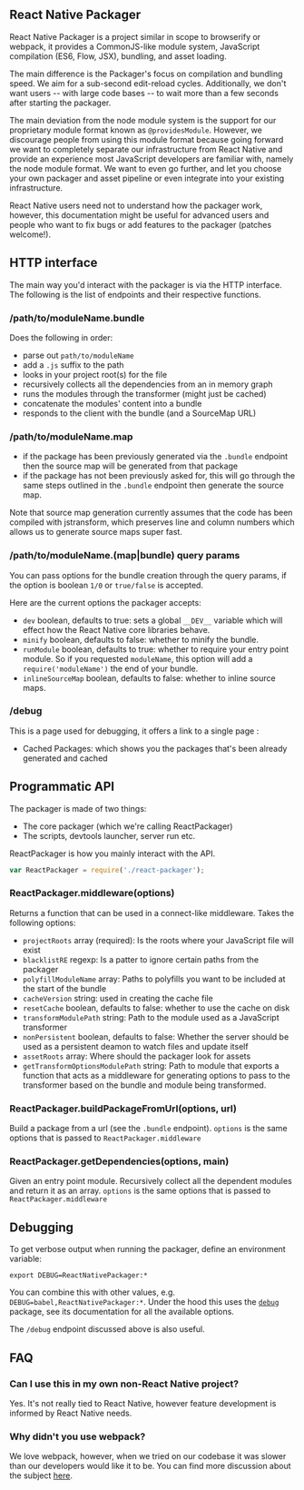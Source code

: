 React Native Packager
--------------------

React Native Packager is a project similar in scope to browserify or
webpack, it provides a CommonJS-like module system, JavaScript
compilation (ES6, Flow, JSX), bundling, and asset loading.

The main difference is the Packager's focus on compilation and
bundling speed. We aim for a sub-second edit-reload
cycles. Additionally, we don't want users -- with large code bases --
to wait more than a few seconds after starting the packager.

The main deviation from the node module system is the support for our
proprietary module format known as `@providesModule`. However, we
discourage people from using this module format because going forward we
want to completely separate our infrastructure from React Native and
provide an experience most JavaScript developers are familiar with,
namely the node module format. We want to even go further, and let you
choose your own packager and asset pipeline or even integrate into
your existing infrastructure.

React Native users need not to understand how the packager work,
however, this documentation might be useful for advanced users and
people who want to fix bugs or add features to the packager (patches
welcome!).

## HTTP interface

The main way you'd interact with the packager is via the HTTP
interface. The following is the list of endpoints and their respective
functions.

### /path/to/moduleName.bundle

Does the following in order:

* parse out `path/to/moduleName`
* add a `.js` suffix to the path
* looks in your project root(s) for the file
* recursively collects all the dependencies from an in memory graph
* runs the modules through the transformer (might just be cached)
* concatenate the modules' content into a bundle
* responds to the client with the bundle (and a SourceMap URL)

### /path/to/moduleName.map

* if the package has been previously generated via the `.bundle`
  endpoint then the source map will be generated from that package
* if the package has not been previously asked for, this will go
  through the same steps outlined in the `.bundle` endpoint then
  generate the source map.

Note that source map generation currently assumes that the code has
been compiled with jstransform, which preserves line and column
numbers which allows us to generate source maps super fast.

### /path/to/moduleName.(map|bundle) query params

You can pass options for the bundle creation through the query params,
if the option is boolean `1/0` or `true/false` is accepted.

Here are the current options the packager accepts:

* `dev` boolean, defaults to true: sets a global `__DEV__` variable
  which will effect how the React Native core libraries behave.
* `minify` boolean, defaults to false: whether to minify the bundle.
* `runModule` boolean, defaults to true: whether to require your entry
  point module. So if you requested `moduleName`, this option will add
  a `require('moduleName')` the end of your bundle.
* `inlineSourceMap` boolean, defaults to false: whether to inline
  source maps.

### /debug

This is a page used for debugging, it offers a link to a single page :

* Cached Packages: which shows you the packages that's been already
  generated and cached

## Programmatic API

The packager is made of two things:

* The core packager (which we're calling ReactPackager)
* The scripts, devtools launcher, server run etc.

ReactPackager is how you mainly interact with the API.

```js
var ReactPackager = require('./react-packager');
```

### ReactPackager.middleware(options)

Returns a function that can be used in a connect-like
middleware. Takes the following options:

* `projectRoots` array (required): Is the roots where your JavaScript
  file will exist
* `blacklistRE` regexp: Is a patter to ignore certain paths from the
  packager
* `polyfillModuleName` array: Paths to polyfills you want to be
  included at the start of the bundle
* `cacheVersion` string: used in creating the cache file
* `resetCache` boolean, defaults to false: whether to use the cache on
  disk
* `transformModulePath` string: Path to the module used as a
  JavaScript transformer
* `nonPersistent` boolean, defaults to false: Whether the server
  should be used as a persistent deamon to watch files and update
  itself
* `assetRoots` array: Where should the packager look for assets
* `getTransformOptionsModulePath` string: Path to module that exports a function
  that acts as a middleware for generating options to pass to the transformer
  based on the bundle and module being transformed.

### ReactPackager.buildPackageFromUrl(options, url)

Build a package from a url (see the `.bundle` endpoint). `options` is
the same options that is passed to `ReactPackager.middleware`

### ReactPackager.getDependencies(options, main)

Given an entry point module. Recursively collect all the dependent
modules and return it as an array. `options` is the same options that
is passed to `ReactPackager.middleware`

## Debugging

To get verbose output when running the packager, define an environment variable:

    export DEBUG=ReactNativePackager:*

You can combine this with other values, e.g. `DEBUG=babel,ReactNativePackager:*`. Under the hood this uses the [`debug`](https://www.npmjs.com/package/debug) package, see its documentation for all the available options.

The `/debug` endpoint discussed above is also useful.

## FAQ

### Can I use this in my own non-React Native project?

Yes. It's not really tied to React Native, however feature development
is informed by React Native needs.

### Why didn't you use webpack?

We love webpack, however, when we tried on our codebase it was slower
than our developers would like it to be. You can find more discussion about
the subject [here](https://github.com/facebook/react-native/issues/5).
